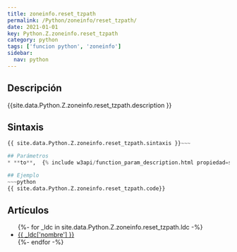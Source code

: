 ```yaml
---
title: zoneinfo.reset_tzpath
permalink: /Python/zoneinfo/reset_tzpath/
date: 2021-01-01
key: Python.Z.zoneinfo.reset_tzpath
category: python
tags: ['funcion python', 'zoneinfo']
sidebar: 
  nav: python
---
```


## Descripción
{{site.data.Python.Z.zoneinfo.reset_tzpath.description }}

## Sintaxis
~~~python
{{ site.data.Python.Z.zoneinfo.reset_tzpath.sintaxis }}~~~

## Parámetros
* **to**,  {% include w3api/function_param_description.html propiedad=site.data.Python.Z.zoneinfo.reset_tzpath valor="to" %}

## Ejemplo
~~~python
{{ site.data.Python.Z.zoneinfo.reset_tzpath.code}}
~~~

## Artículos
<ul>
{%- for _ldc in site.data.Python.Z.zoneinfo.reset_tzpath.ldc -%}
   <li>
       <a href="{{_ldc['url'] }}">{{ _ldc['nombre'] }}</a>
   </li>
{%- endfor -%}
</ul>
